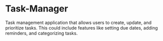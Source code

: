 # Task-Manager
Task management application that allows users to create, update, and prioritize tasks. This could include features like setting due dates, adding reminders, and categorizing tasks.
